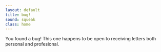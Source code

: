 ```yaml
---
layout: default
title: bug!
sound: squeak
class: home
---
```


You found a bug!  This one happens to be open to receiving letters both personal and profesional.
